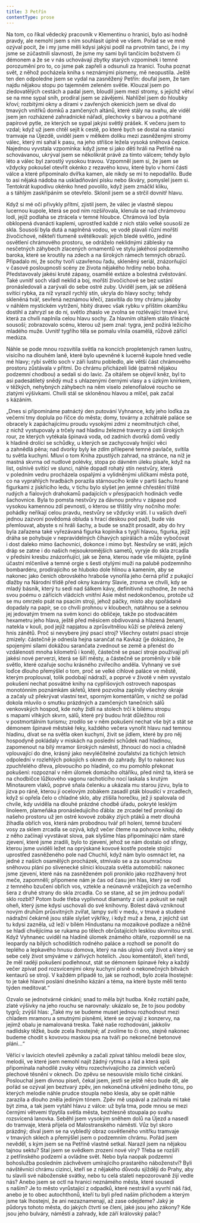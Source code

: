 ```yaml
---
title: 3 Petřín
contentType: prose
---
```


<section>

Na tom, co říkal vědecký pracovník v Klementinu o hranici, bylo asi hodně pravdy, ale nemohl jsem s ním souhlasit úplně ve všem. Pořád se ve mně ozýval pocit, že i my jsme měli kdysi jakýsi podíl na prvotním tanci, že i my jsme se zúčastnili slavnosti, že jsme my sami byli tančícím božstvem či démonem a že se v nás uchovávají zbytky starých vzpomínek i temné porozumění pro to, co jsme pak zapřeli a odsunuli za hranici. Touha poznat svět, z něhož pocházela kniha s neznámými písmeny, mě neopustila. Ještě ten den odpoledne jsem se vydal na zasněžený Petřín: doufal jsem, že tam najdu nějakou stopu po tajemném zeleném světle. Klouzal jsem po zledovatělých cestách a padal jsem, bloudil jsem mezi stromy, s jejichž větví se na mne sypal sníh, prodíral jsem se závějemi. Nahlížel jsem do hloubky křoví; rozbitými okny a dírami v zavřených okenicích jsem se díval do tmavých vnitřků domků a zamčených altánů, které stály na svahu, ale viděl jsem jen rozházené zahradnické nářadí, plechovky s barvou a potrhané papírové pytle, ze kterých se sypal jakýsi světlý prášek. K večeru jsem to vzdal; když už jsem chtěl sejít k cestě, po které bych se dostal na stanici tramvaje na Újezdě, uviděl jsem v mělkém dolíku mezi zasněženými stromy válec, který mi sahal k pasu, na jeho stříšce ležela vysoká sněhová čepice. Najednou vyvstala vzpomínka: když jsme si jako děti hráli na Petříně na schovávanou, ukrýval jsem se několikrát právě za tímto válcem; tehdy bylo léto a válec byl zarostlý vysokou travou. Vzpomněl jsem si, že jsem se vždycky pokoušel otevřít okénko z rezavého kovu, které bylo v horní části válce a které připomínalo dvířka kamen, ale nikdy se mi to nepodařilo. Bude to asi nějaká nádoba na uskladňování písku nebo škváry, pomyslel jsem si. Tentokrát kupodivu okénko hned povolilo, když jsem zmáčkl kliku, a s táhlým zaskřípáním se otevřelo. Sklonil jsem se a strčil dovnitř hlavu.

Když si mé oči přivykly přítmí, zjistil jsem, že válec je vlastně slepou lucernou kupole, která se pod ním rozšiřovala, klenula se nad chrámovou lodí, jejíž podlaha se ztrácela v temné hloubce. Chrámová loď byla obklopená dvanácti kaplemi, uprostřed každé z nich stálo velké sousoší ze skla. Sousoší byla dutá a naplněná vodou, ve vodě plavali různí mořští živočichové, někteří tlumeně světélkovali: jejich bledé světlo, jediné osvětlení chrámového prostoru, se odráželo neklidnými záblesky na nesčetných záhybech zlacených ornamentů ve stylu jakéhosi podzemního baroka, které se kroutily na zdech a na širokých rámech temných obrazů. Připadalo mi, že sochy tvoří uzavřenou řadu, skleněný seriál, znázorňující v časové posloupnosti scény ze života nějakého hrdiny nebo boha. Představovaly jakési kruté zápasy, osamělé extáze a bolestná zvěstování. Také uvnitř soch vládl neklid a boj, mořští živočichové se bez ustání pronásledovali a zarývali do sebe ostré zuby. Uviděl jsem, jak se zděšená svítící rybka, za níž vyrazil rychlý stín, ukryla do hlavy sochy; tehdy skleněná tvář, sevřená neznámou křečí, zasvítila do tmy chrámu jakoby v náhlém mystickém vytržení, hbitý dravec však rybku v příštím okamžiku dostihl a zahryzl se do ní, světlo zhaslo ve zvolna se rozlévající tmavé krvi, která za chvíli naplnila celou hlavu sochy. Za hlavním oltářem stálo třinácté sousoší; zobrazovalo scénu, kterou už jsem znal: tygra, jenž požírá ležícího mladého muže. Uvnitř tygřího těla se pomalu vlnila osamělá, růžově zářící medúza.

Náhle se pode mnou rozsvítila světla na koncích propletených ramen lustru, visícího na dlouhém laně, které bylo upevněné k lucerně kupole hned vedle mé hlavy; rybí světlo soch v záři lustru pobledlo, ale větší část chrámového prostoru zůstávala v přítmí. Do chrámu přicházeli lidé (patrně nějakou podzemní chodbou) a sedali si do lavic. Za oltářem se objevil kněz, byl to asi padesátiletý snědý muž s uhlazenými černými vlasy a s úzkým knírkem, v těžkých, nehybných záhybech na něm viselo zelenofialové roucho se zlatými výšivkami. Chvíli stál se skloněnou hlavou a mlčel, pak začal s kázáním.

„Dnes si připomínáme patnáctý den putování Vyhnance, kdy jeho loďka za večerní tmy doplula po říčce do města; domy, továrny a zchátralé paláce se obracely k zapáchajícímu proudu vysokými zdmi z neomítnutých cihel, z nichž vystupovaly a trčely nad hladinu železné traverzy a ústí širokých rour, ze kterých vytékala špinavá voda, od zadních dvorků domů vedly k hladině drolící se schůdky, u kterých se zachycovaly hnijící věci a zahnědlá pěna; nad dvorky byly ke zdím přilepené temné pavlače, svítila tu světla kuchyní. Mluví o tom Kniha zpustlých zahrad, na stránce, na níž je mastná skvrna od nudlové polévky, stopa po dávném úleku písaře, když na list, oslnivě svítící ve slunci, náhle dopadl rohatý stín nestvůry, která v poledním vedru procházela ospalými a vylidněnými uličkami města poté, co na vyprahlých hradbách porazila stárnoucího krále v partii šachu hrané figurkami z jiskřícího ledu, v tichu bylo slyšet jen jemné chřestění tříště rudých a fialových drahokamů padajících v přesýpacích hodinách vedle šachovnice. Byla to pomsta nestvůry za dávnou prohru v zápase pod vysokou kamennou zdí pevnosti, o kterou se tříštily vlny nočního moře: pohádky neříkají celou pravdu, nestvůry se vždycky vrátí. I u vašich dveří jednou zazvoní povědomá obluda s hrací deskou pod paží, bude vás přemlouvat, abyste s ní hráli šachy, a bude se snažit prosadit, aby do hry byla zařazena také vyřezávaná figurka kopiníka s tygří hlavou, figurka, jejíž dráha se pohybuje v nepravidelných číhavých spirálách a může vybočovat i dost daleko mimo šachovnici, dokonce i mimo byt. Nestvůry se vrátí, jejich dráp se zatne i do našich nejsoukromějších sametů, vyryje do skla zrcadla v předsíni kresbu znázorňující, jak se žena, kterou nade vše milujete, pyšně účastní mlčenlivé a temné orgie s šesti otylými muži na palubě podzemního bombardéru, prodírajícího se hluboko dole hlínou a kamením, aby se nakonec jako čenich obrovského hraboše vynořila jeho černá příď z pukající dlažby na Národní třídě před okny kavárny Slavie, zrovna ve chvíli, kdy se mladý básník, který tu sedí nad šálkem kávy, definitivně rozhodne, že nechá svou poému o zářících vládcích vnitřní Asie měst nedokončenou, protože už se mu omrzelo psát na psacím stroji, jehož páčky, místo aby spořádaně dopadaly na papír, se co chvíli prohnou v kloubech, natáhnou se a seknou jej jedovatým trnem na svém konci do obličeje, takže po stodvacátém hexametru jeho hlava, ještě před měsícem obdivovaná a hlazená ženami, natekla v kouli, pod jejíž napjatou a zprůsvitnělou kůží se přelévá zelený hnis zánětů. Proč si nevybere jiný psací stroj? Všechny ostatní psací stroje zmizely: částečně je odnesla hejna sarančat na Kavkaz (je dokázáno, že spojenými silami dokážou sarančata zvednout se země a přenést do vzdálenosti mnoha kilometrů i koně), částečně se psací stroje používají při jakési nové perverzi, která se šíří městy, a částečně se proměnily v bílé světlo, které ozařuje sochu krásného zvířecího anděla. Vyhnaný ve své loďce dlouho přemýšlel o tom, proč se velké cihlové paláce ve městě, kterým proplouval, tolik podobají nádraží, a poprvé v životě v něm vyvstalo pokušení nechat posvátné knihy na cypřišových ostrovech napospas monotónním poznámkám skřetů, které pozvolna zaplnily všechny okraje a začaly už překrývat vlastní text, sporným komentářům, v nichž se pořád dokola mluvilo o smutku prázdných a zamčených tanečních sálů venkovských hospod, kde nohy židlí na stolech trčí k bílému stropu s mapami vlhkých skvrn, sálů, které prý budou hrát důležitou roli v postmortálním turismu; zrodilo se v něm pokušení nechat vše být a stát se démonem špinavé městské řeky, každého večera vynořit hlavu nad temnou hladinu, dívat se na světla oken kuchyní, živit se jídlem, které by pro něj hospodyně pokládaly v miskách na poslední schůdek nad hladinou, zapomenout na bílý mramor širokých náměstí, žhnoucí do noci a chladně vplouvající do dne, krásný jako nevyléčitelné zoufalství za tichých letních odpolední v rozlehlých pokojích s oknem do zahrady. Byl to nakonec kus zpuchřelého dřeva, plovoucího po hladině, co mu pomohlo překonat pokušení: rozpoznal v něm úlomek domácího oltáříku, před nímž ta, která se na chodbičce lůžkového vagonu rachotícího nocí laskala s krutým Minotaurem vlaků, poprvé sňala čelenku a ukázala mu starou jizvu, byla to jizva po ráně, kterou jí ocelovým zobákem zasadil pták bloudící v zrcadlech, když si opřela čelo o chladné sklo, aby ztišila horečku, jež ji spalovala od chvíle, kdy uviděla na dlouhé prázdné chodbě úřadu, pokryté lesklým linoleem, plameňáka pronásledujícího ďábla: ze zrcadel teď pronikají do našeho prostoru už jen ostré kovové zobáky zlých ptáků a metr dlouhá žihadla obřích vos, která nám probodnou tvář při holení, temné bzučení vosy za sklem zrcadla se ozývá, když večer čteme na pohovce knihu, někdy z něho začínají vyvstávat slova, pak slyšíme hlas připomínající nám staré zjevení, které jsme zradili, bylo to zjevení, jehož se nám dostalo od sfingy, kterou jsme uviděli ležet na oprýskané kovové kostře postele stojící uprostřed zasněženého pole nad Chuchlí, když nám bylo osmnáct let, na jedné z našich osamělých procházek, stmívalo se a za soumračnou sněhovou plání po slivenecké silnici klouzala světla automobilů: nakonec jsme zjevení, které nás na zasněženém poli proniklo jako rozžhavený hrot meče, zapomněli; připomene nám je čas od času jen hlas, který se rodí z temného bzučení obřích vos, vztekle a neúnavně vrážejících za večerního šera z druhé strany do skla zrcadla. Co se stane, až se jim jednou podaří sklo rozbít? Potom bude třeba vyplivnout diamanty z úst a pokusit se najít oheň, který jsme kdysi uschovali do své knihovny. Bolest dává vzniknout novým druhům průsvitných zvířat, lampy svítí v medu, v tmavé a studené nádražní čekárně jsou stále slyšet výkřiky, i když muž a žena, z jejichž úst tu kdysi zazněla, už leží v bílém Hindustanu na mozaikové podlaze a něžně se hladí chvějícíma se rukama po tělech obrůstajících lesklou skvrnitou srstí. Když Vyhnanec uviděl na hladině úlomek známého oltáře, rozpomněl se na leopardy na bílých schodištích rodného paláce a rozhodl se ponořit do teplého a lepkavého hnusu domova, který na nás ulpívá celý život a který se sebe celý život smýváme v zářivých hotelích. Jsou komentátoři, kteří tvrdí, že měl raději pokušení podlehnout, stát se démonem špinavé řeky a každý večer zpívat pod rozsvícenými okny kuchyní písně o nekonečných bitvách kentaurů se stroji. V každém případě to, jak se rozhodl, bylo zcela lhostejné: to je také hlavní poslání dnešního kázání a téma, na které byste měli tento týden meditovat.“

Ozvalo se jednotvárné cinkání; snad to měla být hudba. Kněz roztáhl paže, zlaté výšivky na jeho rouchu se narovnaly: ukázalo se, že to jsou podoby tygrů; zvýšil hlas: „Také my se budeme muset jednou rozhodnout mezi chladem mramoru a smutnými písněmi, které se ozývají z konzervy, na jejímž obalu je namalovaná treska. Také naše rozhodování, jakkoliv nadlidsky těžké, bude zcela lhostejné; ať zvolíme to či ono, stejně nakonec budeme chodit s kovovou maskou psa na tváři po nekonečné betonové pláni…“

Věřící v lavicích otevřeli zpěvníky a začali zpívat táhlou melodii beze slov, melodii, ve které jsem nemohl najít žádný rytmus a řád a která spíš připomínala nahodilé zvuky větru rozechvívajícího za zimních večerů plechové těsnění v oknech. Do zpěvu se nesouvisle mísilo tiché cinkání. Poslouchal jsem divnou píseň, čekal jsem, jestli se ještě něco bude dít, ale pořád se ozýval jen beztvarý zpěv, jen nekonečná utkvění jediného tónu, po kterých melodie náhle prudce stoupla nebo klesla, aby se opět náhle zarazila a dlouho zněla jediným tónem. Zpěv mě uspával a začínala mi také být zima, a tak jsem vytáhl hlavu z válce: už byla tma, pode mnou se mezi černými větvemi třpytila světla města, bezhlesně stoupala po svahu rozsvícená lanovka. Seběhl jsem vysokým sněhem dolů na Újezd a nasedl do tramvaje, která přijela od Malostranského náměstí. Vůz byl skoro prázdný; díval jsem se na vybledlý obraz osvětleného vnitřku tramvaje v tmavých sklech a přemýšlel jsem o podzemním chrámu. Pořád jsem nevěděl, s kým jsem se na Petříně vlastně setkal. Narazil jsem na nějakou tajnou sektu? Stal jsem se svědkem zrození nové víry? Třeba se rozšíří z petřínského podzemí a ovládne svět. Nebo byla naopak podzemní bohoslužba posledním záchvěvem umírajícího prastarého náboženství? Byli návštěvníci chrámu cizinci, kteří se z nějakého důvodu sjíždějí do Prahy, aby tu slavili své náboženské svátky, nebo tu celá staletí nepozorovaně žijí vedle nás? Anebo jsem se octl na hranici neznámého města, které sousedí s naším? Je to město vyrůstající z odpadků, které nestrávil a vyvrhl náš řád, anebo je to obec autochthonů, kteří tu byli před naším příchodem a kterým jsme tak lhostejní, že ani nezaznamenají, až zase odejdeme? Jaký je půdorys tohoto města, do jakých čtvrtí se člení, jaké jsou jeho zákony? Kde jsou jeho bulváry, náměstí a zahrady, kde září královský palác?

</section>
